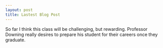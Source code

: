 ```yaml
---
layout: post
title: Lastest Blog Post
---
```

So far I think this class will be challenging, but rewarding. Professor Downing really desires to prepare his student for their careers once they graduate.

